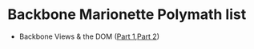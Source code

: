 # Backbone Marionette Polymath list

* Backbone Views & the DOM ([Part 1](http://code.tutsplus.com/articles/backbone-views-and-the-dom--cms-25643),[Part 2](http://code.tutsplus.com/articles/backbone-views-and-the-dom-part-2--cms-25644))
